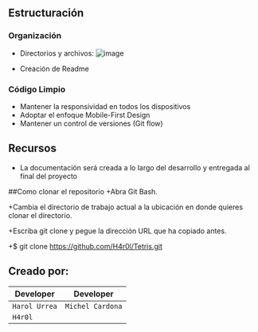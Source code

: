 
## Estructuración

### Organización 
+ Directorios y archivos: 
![image](https://user-images.githubusercontent.com/65699208/202938929-16a806ee-6548-41cb-bee5-4916fc50cd32.png)

+ Creación de Readme

### Código Limpio  
+ Mantener la responsividad en todos los dispositivos 
+ Adoptar el enfoque Mobile-First Design
+ Mantener un control de versiones (Git flow)

## Recursos
+ La documentación será creada a lo largo del desarrollo y entregada al final del proyecto

##Como clonar el repositorio 
+Abra Git Bash.

+Cambia el directorio de trabajo actual a la ubicación en donde quieres clonar el directorio.

+Escriba git clone y pegue la dirección URL que ha copiado antes.

+$ git clone https://github.com/H4r0l/Tetris.git

## Creado por:
| Developer |  Developer |
|-------------|---------------|
|`Harol Urrea`|`Michel Cardona`|
| `H4r0l` |
